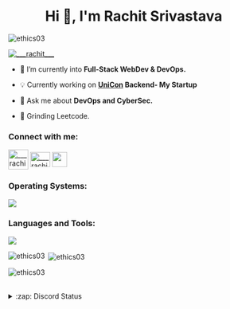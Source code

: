 

<h1 align="center">Hi 👋, I'm Rachit Srivastava</h1>



<p align="left"> <img src="https://komarev.com/ghpvc/?username=ethics03&label=Profile%20views&color=0e75b6&style=flat" alt="ethics03" /> </p>

<p align="left"> <a href="https://twitter.com/___rachit___" target="blank"><img src="https://img.shields.io/twitter/follow/___rachit___?logo=twitter&style=for-the-badge" alt="___rachit___" /></a> </p>

- 🌱 I’m currently into **Full-Stack WebDev & DevOps.**
 
- 💡 Currently working on **[UniCon](https://github.com/Ethics03/UniCon) Backend- My Startup** 

- 💬 Ask me about **DevOps and CyberSec.**

- 🤖 Grinding Leetcode.




<h3 align="left">Connect with me:</h3>
<p align="left">
<a href="https://twitter.com/___rachit___" target="blank"><img align="center" src="https://img.icons8.com/?size=100&id=ClbD5JTFM7FA&format=png&color=000000" alt="___rachit___" height="40" width="40" /></a>
<a href="https://instagram.com/___rachit____" target="blank"><img align="center" src="https://raw.githubusercontent.com/rahuldkjain/github-profile-readme-generator/master/src/images/icons/Social/instagram.svg" alt="___rachit____" height="30" width="40" /></a>
<a href="https://www.linkedin.com/in/rachit-srivastava-3b764527a/" target="blank"><img align="center" src="https://cdn2.iconfinder.com/data/icons/social-media-2285/512/1_Linkedin_unofficial_colored_svg-512.png" height='30' width = '30' /></a>
</p>

<h3 align="left">Operating Systems:</h3>
<p align="left"> 
<a href="https://skillicons.dev"><img src="https://skillicons.dev/icons?i=arch,mint,redhat,ubuntu,windows" /></a>
</p>

<h3 align="left">Languages and Tools:</h3>
<p align="left"> 
<a href="https://skillicons.dev"><img src="https://skillicons.dev/icons?i=go,cpp,typescript,bash,docker,prisma,nestjs,postgres,nextjs,css,tailwind,react,nodejs,mongodb,neovim,git" /></a>
</p>

<p><img align="left" src="https://github-readme-stats.vercel.app/api/top-langs?username=ethics03&show_icons=true&theme=radical&locale=en&layout=compact" alt="ethics03" /></p>

<p>&nbsp;<img align="center" src="https://github-readme-stats.vercel.app/api?username=ethics03&show_icons=true&theme=radical&locale=en" alt="ethics03" /></p>

<p><img align="center" src="https://github-readme-streak-stats.herokuapp.com/?user=ethics03&theme=radical" alt="ethics03" /></p>

<br>
<details>
  <summary>:zap: Discord Status</summary>
</br>
<a href="https://discord.com/users/747712461448151154">
<img height="80px" src="https://discord.c99.nl/widget/theme-3/747712461448151154.png" />
</a>
</details>





